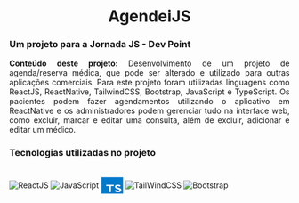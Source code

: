 <h1 align="center">AgendeiJS</h1>

<div>
  <h3 align="justify">Um projeto para a Jornada JS - Dev Point</h3>
    <p align="justify"><strong>Conteúdo deste projeto: </strong>Desenvolvimento de um projeto de agenda/reserva médica, que pode ser alterado e utilizado para outras aplicações comerciais. Para este projeto foram utilizadas linguagens como ReactJS, ReactNative, TailwindCSS, Bootstrap, JavaScript e TypeScript. Os pacientes podem fazer agendamentos utilizando o aplicativo em ReactNative e os administradores podem gerenciar tudo na interface web, como excluir, marcar e editar uma consulta, além de excluir, adicionar e editar um médico.</p>
</div>

<h3 align="left">Tecnologias utilizadas no projeto</h3>
<div style="display: inline_block"><br>
  <img align="center" alt="ReactJS" height="30" width="40" src="https://cdn.jsdelivr.net/gh/devicons/devicon@latest/icons/react/react-original.svg" />
  <img align="center" alt="JavaScript" height="30" width="40" src="https://cdn.jsdelivr.net/gh/devicons/devicon@latest/icons/javascript/javascript-original.svg" />          
  <img align="center" alt="Typescript" height="30" width="40" src="https://raw.githubusercontent.com/devicons/devicon/master/icons/typescript/typescript-original.svg">
  <img align="center" alt="TailWindCSS" height="30" width="40" src="https://cdn.jsdelivr.net/gh/devicons/devicon@latest/icons/tailwindcss/tailwindcss-original.svg" />
  <img align="center" alt="Bootstrap" height="30" width="40" src="https://cdn.jsdelivr.net/gh/devicons/devicon@latest/icons/bootstrap/bootstrap-original.svg" />
</div>
